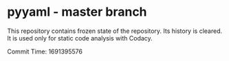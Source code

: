 # pyyaml - master branch

This repository contains frozen state of the repository.
Its history is cleared. It is used only for static code
analysis with Codacy.

Commit Time: 1691395576